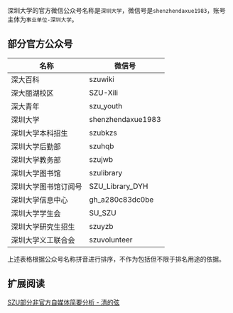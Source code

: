 深圳大学的官方微信公众号名称是`深圳大学`，微信号是`shenzhendaxue1983`，账号主体为`事业单位-深圳大学`。

## 部分官方公众号
| 名称 | 微信号 |
| --- | ---|
| 深大百科 | szuwiki |
| 深大丽湖校区 | SZU-Xili |
| 深大青年 | szu_youth |
| 深圳大学 | shenzhendaxue1983 |
| 深圳大学本科招生 | szubkzs |
| 深圳大学后勤部 | szuhqb |
| 深圳大学教务部 | szujwb |
| 深圳大学图书馆 | szulibrary |
| 深圳大学图书馆订阅号 | SZU_Library_DYH |
| 深圳大学信息中心 | gh_a280c83dc0be |
| 深圳大学学生会 | SU_SZU |
| 深圳大学研究生招生 | szuyzb |
| 深圳大学义工联合会 | szuvolunteer |

上述表格根据公众号名称拼音进行排序，不作为包括但不限于排名用途的依据。

## 扩展阅读
[SZU部分非官方自媒体简要分析 - 清的弦](https://mp.weixin.qq.com/s/jp6on27Xap6TuhkbzM1yhg)
